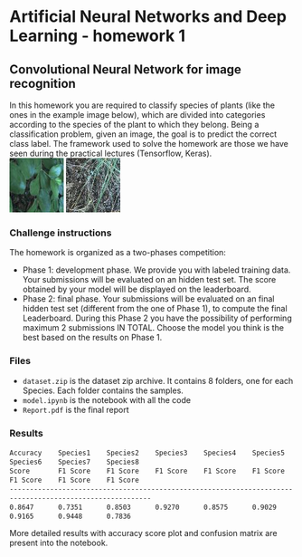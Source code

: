 # Artificial Neural Networks and Deep Learning - homework 1
## Convolutional Neural Network for image recognition  
In this homework you are required to classify species of plants (like the ones in the example image below), which are divided into categories according to the species of the plant to which they belong. Being a classification problem, given an image, the goal is to predict the correct class label.
The framework used to solve the homework are those we have seen during the practical lectures (Tensorflow, Keras).  
![Species 1](https://github.com/MatteoPalazzoli/anndl-HW1/blob/main/00012.jpg)
![Species 5](https://github.com/MatteoPalazzoli/anndl-HW1/blob/main/00064.jpg)
### Challenge instructions
The homework is organized as a two-phases competition:
- Phase 1: development phase. We provide you with labeled training data. Your submissions will be evaluated on an hidden test set. The score obtained by your model will be displayed on the leaderboard.  
- Phase 2: final phase. Your submissions will be evaluated on an final hidden test set (different from the one of Phase 1), to compute the final Leaderboard. During this Phase 2 you have the possibility of performing maximum 2 submissions IN TOTAL. Choose the model you think is the best based on the results on Phase 1.  

### Files
- `dataset.zip` is the dataset zip archive. It contains 8 folders, one for each Species. Each folder contains the samples.
- `model.ipynb` is the notebook with all the code
- `Report.pdf`  is the final report  

### Results
```
Accuracy    Species1    Species2    Species3    Species4    Species5    Species6    Species7    Species8
Score       F1 Score    F1 Score    F1 Score    F1 Score    F1 Score    F1 Score    F1 Score    F1 Score
---------------------------------------------------------------------------------------------------------
0.8647      0.7351      0.8503      0.9270      0.8575      0.9029      0.9165      0.9448      0.7836  
```
More detailed results with accuracy score plot and confusion matrix are present into the notebook.
